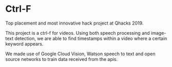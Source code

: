 # Ctrl-F

Top placement and most innovative hack project at Qhacks 2019. 

This project is a ctrl-f for videos. Using both speech processing and image-text detection, we are able to find timestamps within a video where a certain keyword appears. 

We made use of Google Cloud Vision, Watson speech to text and open source networks to train data received from the apis.
